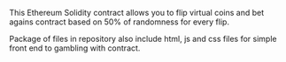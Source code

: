 This Ethereum Solidity contract allows you to flip virtual coins and bet agains contract
based on 50% of randomness for every flip. 

Package of files in repository also include html, js and css files 
for simple front end to gambling with contract.




